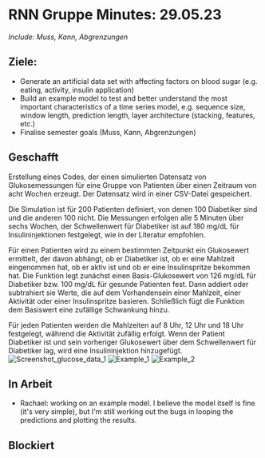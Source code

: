 # RNN Gruppe Minutes: 29.05.23

*Include: Muss, Kann, Abgrenzungen*

## Ziele:

* Generate an artificial data set with affecting factors on blood sugar (e.g. eating, activity, insulin application)
* Build an example model to test and better understand the most important characteristics of a time series model, e.g. sequence size, window length, prediction length, layer architecture (stacking, features, etc.)
* Finalise semester goals (Muss, Kann, Abgrenzungen)

## Geschafft
Erstellung eines Codes, der einen simulierten Datensatz von Glukosemessungen für eine Gruppe von Patienten über einen Zeitraum von acht Wochen erzeugt. Der Datensatz wird in einer CSV-Datei gespeichert.

Die Simulation ist für 200 Patienten definiert, von denen 100 Diabetiker sind und die anderen 100 nicht. Die Messungen erfolgen alle 5 Minuten über sechs Wochen, der Schwellenwert für Diabetiker ist auf 180 mg/dL für Insulininjektionen festgelegt, wie in der Literatur empfohlen.

Für einen Patienten wird zu einem bestimmten Zeitpunkt ein Glukosewert ermittelt, der davon abhängt, ob er Diabetiker ist, ob er eine Mahlzeit eingenommen hat, ob er aktiv ist und ob er eine Insulinspritze bekommen hat. Die Funktion legt zunächst einen Basis-Glukosewert von 126 mg/dL für Diabetiker bzw. 100 mg/dL für gesunde Patienten fest. Dann addiert oder subtrahiert sie Werte, die auf dem Vorhandensein einer Mahlzeit, einer Aktivität oder einer Insulinspritze basieren. Schließlich fügt die Funktion dem Basiswert eine zufällige Schwankung hinzu.

Für jeden Patienten werden die Mahlzeiten auf 8 Uhr, 12 Uhr und 18 Uhr festgelegt, während die Aktivität zufällig erfolgt. Wenn der Patient Diabetiker ist und sein vorheriger Glukosewert über dem Schwellenwert für Diabetiker lag, wird eine Insulininjektion hinzugefügt.
![Screenshot_glucose_data_1](https://github.com/rachnewbi/Big-Data-LSTM/blob/main/Images/Screenshot_glucose_data_1.png)
![Example_1]((https://github.com/rachnewbi/Big-Data-LSTM/blob/main/Images/example1.png))
![Example_2]((https://github.com/rachnewbi/Big-Data-LSTM/blob/main/Images/example2.png))

## In Arbeit

* Rachael: working on an example model. I believe the model itself is fine (it's very simple), but I'm still working out the bugs in looping the predictions and plotting the results. 

## Blockiert

